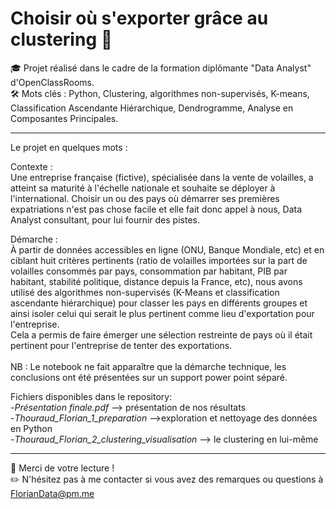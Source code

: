 # Choisir où s'exporter grâce au clustering 🚢

🎓 Projet réalisé dans le cadre de la formation diplômante "Data Analyst" d'OpenClassRooms.<br>
🛠 Mots clés : Python, Clustering, algorithmes non-supervisés, K-means, Classification Ascendante Hiérarchique, Dendrogramme, Analyse en Composantes Principales.

---

Le projet en quelques mots :

Contexte :<br>
Une entreprise française (fictive), spécialisée dans la vente de volailles, a atteint sa maturité à l'échelle nationale et souhaite se déployer à l'international. Choisir un ou des pays où démarrer ses premières expatriations n'est pas chose facile et elle fait donc appel à nous, Data Analyst consultant, pour lui fournir des pistes.

Démarche :<br>
À partir de données accessibles en ligne (ONU, Banque Mondiale, etc) et en ciblant huit critères pertinents (ratio de volailles importées sur la part de volailles consommés par pays, consommation par habitant, PIB par habitant, stabilité politique, distance depuis la France, etc), nous avons utilisé des algorithmes non-supervisés (K-Means et classification ascendante hiérarchique) pour classer les pays en différents groupes et ainsi isoler celui qui serait le plus pertinent comme lieu d'exportation pour l'entreprise.<br>
Cela a permis de faire émerger une sélection restreinte de pays où il était pertinent pour l'entreprise de tenter des exportations.<br>
<br>NB : Le notebook ne fait apparaître que la démarche technique, les conclusions ont été présentées sur un support power point séparé.

Fichiers disponibles dans le repository:<br>
-*Présentation finale.pdf* --> présentation de nos résultats<br>
-*Thouraud_Florian_1_preparation* -->exploration et nettoyage des données en Python<br>
-*Thouraud_Florian_2_clustering_visualisation* --> le clustering en lui-même<br>

---

👋 Merci de votre lecture !<br>
✏️ N'hésitez pas à me contacter si vous avez des remarques ou questions à FlorianData@pm.me
